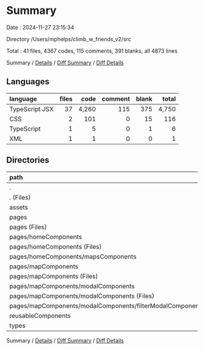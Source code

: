 # Summary

Date : 2024-11-27 23:15:34

Directory /Users/mphelps/climb_w_friends_v2/src

Total : 41 files,  4367 codes, 115 comments, 391 blanks, all 4873 lines

Summary / [Details](details.md) / [Diff Summary](diff.md) / [Diff Details](diff-details.md)

## Languages
| language | files | code | comment | blank | total |
| :--- | ---: | ---: | ---: | ---: | ---: |
| TypeScript JSX | 37 | 4,260 | 115 | 375 | 4,750 |
| CSS | 2 | 101 | 0 | 15 | 116 |
| TypeScript | 1 | 5 | 0 | 1 | 6 |
| XML | 1 | 1 | 0 | 0 | 1 |

## Directories
| path | files | code | comment | blank | total |
| :--- | ---: | ---: | ---: | ---: | ---: |
| . | 41 | 4,367 | 115 | 391 | 4,873 |
| . (Files) | 5 | 178 | 34 | 33 | 245 |
| assets | 1 | 1 | 0 | 0 | 1 |
| pages | 23 | 3,252 | 77 | 280 | 3,609 |
| pages (Files) | 4 | 352 | 16 | 66 | 434 |
| pages/homeComponents | 5 | 818 | 1 | 36 | 855 |
| pages/homeComponents (Files) | 3 | 520 | 0 | 16 | 536 |
| pages/homeComponents/mapsComponents | 2 | 298 | 1 | 20 | 319 |
| pages/mapComponents | 14 | 2,082 | 60 | 178 | 2,320 |
| pages/mapComponents (Files) | 8 | 1,484 | 53 | 115 | 1,652 |
| pages/mapComponents/modalComponents | 6 | 598 | 7 | 63 | 668 |
| pages/mapComponents/modalComponents (Files) | 5 | 531 | 7 | 57 | 595 |
| pages/mapComponents/modalComponents/filterModalComponents.tsx | 1 | 67 | 0 | 6 | 73 |
| reusableComponents | 10 | 874 | 4 | 70 | 948 |
| types | 2 | 62 | 0 | 8 | 70 |

Summary / [Details](details.md) / [Diff Summary](diff.md) / [Diff Details](diff-details.md)